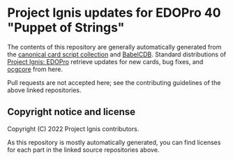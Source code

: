 # Project Ignis updates for EDOPro 40 "Puppet of Strings"

The contents of this repository are generally automatically generated from the 
[canonical card script collection](https://github.com/ProjectIgnis/CardScripts)
and [BabelCDB](https://github.com/ProjectIgnis/BabelCDB). Standard distributions
of [Project Ignis: EDOPro](https://github.com/edo9300/edopro) retrieve updates
for new cards, bug fixes, and [ocgcore](https://github.com/edo9300/ygopro-core)
from here.

Pull requests are not accepted here; see the contributing guidelines of the
above linked repositories.

## Copyright notice and license

Copyright (C) 2022 Project Ignis contributors.

As this repository is mostly automatically generated, you can find licenses for
each part in the linked source repositories above.
